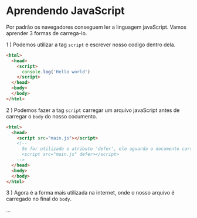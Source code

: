 # Aprendendo JavaScript
  Por padrão os navegadores conseguem ler a linguagem javaScript.
  Vamos aprender 3 formas de carrega-lo.
  
1 ) Podemos utilizar a tag `script` e escrever nosso codigo dentro dela.
~~~HTML
<html>
  <head>
    <script>
      console.log('Hello world')
    </script>
  </head>
  <body>
  </body>
</html>
~~~

2 ) Podemos fazer a tag `script` carregar um arquivo javaScript antes de carregar o `body` do nosso cocumento.
~~~HTML
<html>
  <head>
    <script src="main.js"></script>
    <!--
      Se for utilizado o atributo 'defer', ele aguarda o documento carregar antes de começar a ler nosso arquivo script
      <script src="main.js" defer></script>
    -->
  </head>
  <body>
  </body>
</html>
~~~
3 ) Agora é a forma mais utilizada na internet, onde o nosso arquivo é carregado no final do `body`.
<html>
  <head>
  </head>
  <body>
  ...
      <script src="main.js"></script>
  </body>
</html>